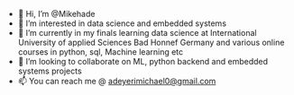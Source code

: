 - 👋 Hi, I’m @Mikehade
- 👀 I’m interested in data science and embedded systems
- 🌱 I’m currently in my finals learning data science at International University of applied Sciences Bad Honnef Germany and various online courses in python, sql, Machine learning etc
- 💞️ I’m looking to collaborate on ML, python backend and embedded systems projects
- 📫 You can reach me @ adeyerimichael0@gmail.com

<!---
Mikehade/Mikehade is a ✨ special ✨ repository because its `README.md` (this file) appears on your GitHub profile.
You can click the Preview link to take a look at your changes.
--->
